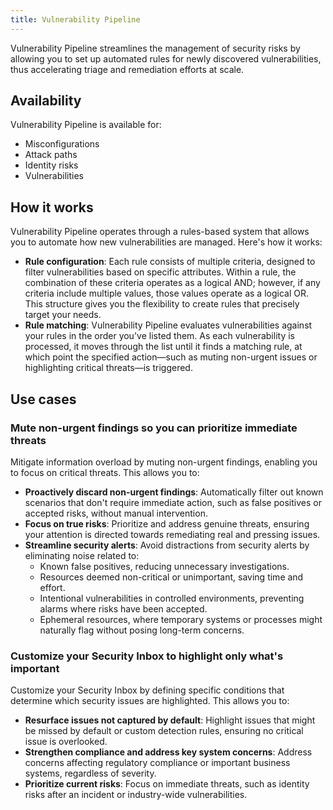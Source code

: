 ```yaml
---
title: Vulnerability Pipeline
---
```


Vulnerability Pipeline streamlines the management of security risks by allowing you to set up automated rules for newly discovered vulnerabilities, thus accelerating triage and remediation efforts at scale.

## Availability

Vulnerability Pipeline is available for:

- Misconfigurations
- Attack paths
- Identity risks
- Vulnerabilities

## How it works

Vulnerability Pipeline operates through a rules-based system that allows you to automate how new vulnerabilities are managed. Here's how it works:

- **Rule configuration**: Each rule consists of multiple criteria, designed to filter vulnerabilities based on specific attributes. Within a rule, the combination of these criteria operates as a logical AND; however, if any criteria include multiple values, those values operate as a logical OR. This structure gives you the flexibility to create rules that precisely target your needs.
- **Rule matching**: Vulnerability Pipeline evaluates vulnerabilities against your rules in the order you've listed them. As each vulnerability is processed, it moves through the list until it finds a matching rule, at which point the specified action—such as muting non-urgent issues or highlighting critical threats—is triggered.

## Use cases

### Mute non-urgent findings so you can prioritize immediate threats

Mitigate information overload by muting non-urgent findings, enabling you to focus on critical threats. This allows you to:

- **Proactively discard non-urgent findings**: Automatically filter out known scenarios that don't require immediate action, such as false positives or accepted risks, without manual intervention.
- **Focus on true risks**: Prioritize and address genuine threats, ensuring your attention is directed towards remediating real and pressing issues.
- **Streamline security alerts**: Avoid distractions from security alerts by eliminating noise related to:
  - Known false positives, reducing unnecessary investigations.
  - Resources deemed non-critical or unimportant, saving time and effort.
  - Intentional vulnerabilities in controlled environments, preventing alarms where risks have been accepted.
  - Ephemeral resources, where temporary systems or processes might naturally flag without posing long-term concerns.

### Customize your Security Inbox to highlight only what's important

Customize your Security Inbox by defining specific conditions that determine which security issues are highlighted. This allows you to:

- **Resurface issues not captured by default**: Highlight issues that might be missed by default or custom detection rules, ensuring no critical issue is overlooked.
- **Strengthen compliance and address key system concerns**: Address concerns affecting regulatory compliance or important business systems, regardless of severity.
- **Prioritize current risks**: Focus on immediate threats, such as identity risks after an incident or industry-wide vulnerabilities.